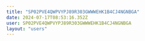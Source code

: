 ```yaml
---
title: "SP02PVE4QWPVYPJ89R303GWWWEHK1B4CJ4NGNBGA"
date: 2024-07-17T08:53:16.352Z
user: SP02PVE4QWPVYPJ89R303GWWWEHK1B4CJ4NGNBGA
layout: "users"
---
```

    